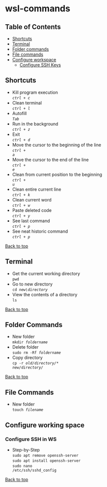 # wsl-commands

<a name="table-of-contents"></a>
## Table of Contents

- [Shortcuts](#shortcuts)
- [Terminal](#terminal)
- [Folder commands](#folder-commands)  
- [File commands](#file-commands)
- [Configure workspace](#ssh-wsl)
    - [Configure SSH Keys](#ssh-wsl) 

<a name="shortcuts"></a>
## Shortcuts
* Kill program execution
<br><code><i>ctrl + c</i></code>
* Clean terminal
<br><code><i>ctrl + l</i></code>
* Autofill
<br><code><i>Tab</i></code>
* Run in the background
<br><code><i>ctrl + z</i></code>
* Exit
<br><code><i>ctrl + d</i></code>
* Move the cursor to the beginning of the line
<br><code><i>ctrl + a</i></code>
* Move the cursor to the end of the line
<br><code><i>ctrl + e</i></code>
* Clean from current position to the beginning
<br><code><i>ctrl + u</i></code>
* Clean entire current line
<br><code><i>ctrl + k</i></code>
* Clean current word
<br><code><i>ctrl + w</i></code>
* Paste deleted code
<br><code><i>ctrl + y</i></code>
* See last command
<br><code><i>ctrl + p</i></code>
* See neat historic command
<br><code><i>ctrl + p</i></code>

[Back to top](#file-commands) 


<a name="terminal"></a>
## Terminal
* Get the current working directory
<br><code>pwd</code>
* Go to new directory
<br><code>cd <i>new\directory</i></code>
* View the contents of a directory
<br><code>ls</code>

[Back to top](#file-commands) 

<a name="folder-commands"></a>
## Folder Commands
* New folder
<br><code>mkdir <i>foldername</i></code>
* Delete folder
<br><code>sudo rm -Rf <i>foldername</i></code>
* Copy directory
<br><code>cp -r <i>old/directory/</i>* <i>new/directory/</i></code>

[Back to top](#file-commands) 

<a name="file-commands"></a>
## File Commands
* New folder
<br><code>touch <i>filename</i></code>

<a name="working-spacel"></a>
## Configure working space

<a name="ssh-wsl"></a>
### Configure SSH in WS
* Step-by-Step
<br><code>sudo apt remove openssh-server</code>
<br><code>sudo apt install openssh-server</code>
<br><code>sudo nano /etc/ssh/sshd_config</code>

[Back to top](#file-commands) 